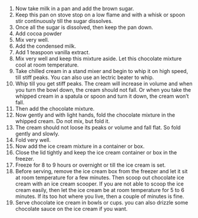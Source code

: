 1. Now take milk in a pan and add the brown sugar.
2. Keep this pan on stove stop on a low flame and with a whisk or spoon stir continuously till the sugar dissolves.
3. Once all the sugar is dissolved, then keep the pan down.
4. Add cocoa powder
5. Mix very well.
6. Add the condensed milk.
7. Add 1 teaspoon vanilla extract.
8. Mix very well and keep this mixture aside. Let this chocolate mixture cool at room temperature.
9. Take chilled cream in a stand mixer and begin to whip it on high speed, till stiff peaks. You can also use an     lectric beater to whip.
10. Whip till you get stiff peaks. The cream will increase in volume and when you turn the bowl down, the cream should not fall. Or when you take the whipped cream in a spatula or spoon and turn it down, the cream won’t fall.
11. Then add the chocolate mixture.
12. Now gently and with light hands, fold the chocolate mixture in the whipped cream. Do not mix, but fold it.
13. The cream should not loose its peaks or volume and fall flat. So fold gently and slowly.
14. Fold very well.
15. Now add the ice cream mixture in a container or box.
16. Close the lid tightly and keep the ice cream container or box in the freezer.
17. Freeze for 8 to 9 hours or overnight or till the ice cream is set.
18. Before serving, remove the ice cream box from the freezer and let it sit at room temperature for a few minutes. Then scoop out chocolate ice cream with an ice cream scooper. If you are not able to scoop the ice cream easily, then let the ice cream be at room temperature for 5 to 6 minutes. If its too hot where you live, then a couple of minutes is fine.
19. Serve chocolate ice cream in bowls or cups. you can also drizzle some chocolate sauce on the ice cream if you want.